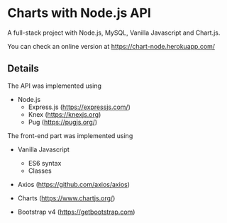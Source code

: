 # Charts with Node.js API

A full-stack project with Node.js, MySQL, Vanilla Javascript and Chart.js.

You can check an online version at https://chart-node.herokuapp.com/

## Details

The API was implemented using 

- Node.js
  - Express.js (https://expressjs.com/)
  - Knex (https://knexjs.org)
  - Pug (https://pugjs.org/)

The front-end part was implemented using

- Vanilla Javascript
  - ES6 syntax
  - Classes

- Axios (https://github.com/axios/axios)
- Charts (https://www.chartjs.org/)
- Bootstrap v4 (https://getbootstrap.com)

